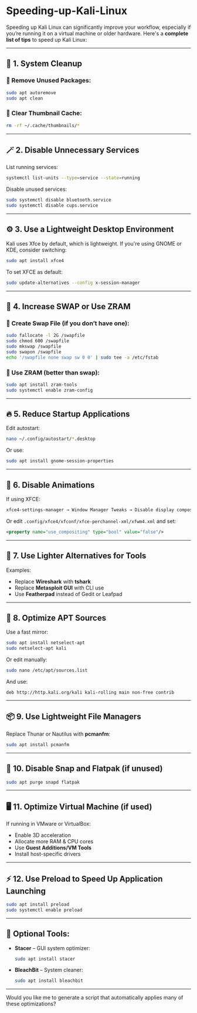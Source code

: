 # Speeding-up-Kali-Linux
Speeding up Kali Linux can significantly improve your workflow, especially if you’re running it on a virtual machine or older hardware. Here's a **complete list of tips** to speed up Kali Linux:

---

## 🧹 1. **System Cleanup**

### 🔸 Remove Unused Packages:

```bash
sudo apt autoremove
sudo apt clean
```

### 🔸 Clear Thumbnail Cache:

```bash
rm -rf ~/.cache/thumbnails/*
```

---

## 🪄 2. **Disable Unnecessary Services**

List running services:

```bash
systemctl list-units --type=service --state=running
```

Disable unused services:

```bash
sudo systemctl disable bluetooth.service
sudo systemctl disable cups.service
```

---

## ⚙️ 3. **Use a Lightweight Desktop Environment**

Kali uses Xfce by default, which is lightweight. If you're using GNOME or KDE, consider switching:

```bash
sudo apt install xfce4
```

To set XFCE as default:

```bash
sudo update-alternatives --config x-session-manager
```

---

## 🧠 4. **Increase SWAP or Use ZRAM**

### 🔸 Create Swap File (if you don’t have one):

```bash
sudo fallocate -l 2G /swapfile
sudo chmod 600 /swapfile
sudo mkswap /swapfile
sudo swapon /swapfile
echo '/swapfile none swap sw 0 0' | sudo tee -a /etc/fstab
```

### 🔸 Use ZRAM (better than swap):

```bash
sudo apt install zram-tools
sudo systemctl enable zram-config
```

---

## 🔥 5. **Reduce Startup Applications**

Edit autostart:

```bash
nano ~/.config/autostart/*.desktop
```

Or use:

```bash
sudo apt install gnome-session-properties
```

---

## 🚫 6. **Disable Animations**

If using XFCE:

```bash
xfce4-settings-manager → Window Manager Tweaks → Disable display compositing
```

Or edit `.config/xfce4/xfconf/xfce-perchannel-xml/xfwm4.xml` and set:

```xml
<property name="use_compositing" type="bool" value="false"/>
```

---

## 🧪 7. **Use Lighter Alternatives for Tools**

Examples:

* Replace **Wireshark** with **tshark**
* Replace **Metasploit GUI** with CLI use
* Use **Featherpad** instead of Gedit or Leafpad

---

## 🧼 8. **Optimize APT Sources**

Use a fast mirror:

```bash
sudo apt install netselect-apt
sudo netselect-apt kali
```

Or edit manually:

```bash
sudo nano /etc/apt/sources.list
```

And use:

```
deb http://http.kali.org/kali kali-rolling main non-free contrib
```

---

## 📦 9. **Use Lightweight File Managers**

Replace Thunar or Nautilus with **pcmanfm**:

```bash
sudo apt install pcmanfm
```

---

## 🪫 10. **Disable Snap and Flatpak (if unused)**

```bash
sudo apt purge snapd flatpak
```

---

## 🖥️ 11. **Optimize Virtual Machine (if used)**

If running in VMware or VirtualBox:

* Enable 3D acceleration
* Allocate more RAM & CPU cores
* Use **Guest Additions/VM Tools**
* Install host-specific drivers

---

## ⚡ 12. **Use Preload to Speed Up Application Launching**

```bash
sudo apt install preload
sudo systemctl enable preload
```

---

## 🧰 Optional Tools:

* **Stacer** – GUI system optimizer:

  ```bash
  sudo apt install stacer
  ```

* **BleachBit** – System cleaner:

  ```bash
  sudo apt install bleachbit
  ```

---

Would you like me to generate a script that automatically applies many of these optimizations?
